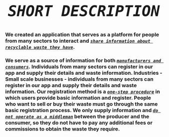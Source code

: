 # **_<h1 align="center">```SHORT DESCRIPTION```</h1>_**

### We created an application that serves as a platform for people from many sectors to interact and [**_```share information about recyclable waste they have```_**](#).
### We serve as a source of information for both [**_```manufacturers and consumers```_**](#). Individuals from many sectors can register in our app and supply their details and waste information. Industries - Small scale businesses - individuals from many sectors can register in our app and supply their details and waste information. Our registration method is a [**_```one-step procedure```_**](#) in which users provide basic information and register. People who want to sell or buy their waste must go through the same basic registration process. We only supply information and [**_```do not operate as a middleman```_**](#) between the producer and the consumer, so they do not have to pay any additional fees or commissions to obtain the waste they require.
